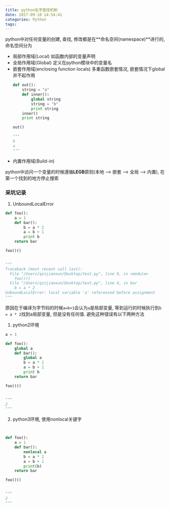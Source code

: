 ```yaml
---
title: python名字查找机制
date: 2017-09-10 14:54:41
categories: Python
tags:
---
```


python中对任何变量的创建, 查找, 修改都是在**命名空间(namespace)**进行的, 命名空间分为
- 局部作用域(Local)
  如函数内部的变量声明
- 全局作用域(Global)
  定义在python模块中的变量名
- 嵌套作用域(enclosing function locals)
  多重函数嵌套情况, 嵌套情况下global并不起作用
    ```python
    def out():
    	string = "a"
    	def inner():
    		global string
    		string = "b"
    		print string
    	inner()
    	print string

    out()
    
    """
    b
    a
    """
    ```
- 内置作用域(Build-in)


python中访问一个变量的时候遵循**LEGB**原则(本地 --> 嵌套 --> 全局 --> 内置), 在第一个找到的地方停止搜索


### 采坑记录
1. UnboundLocalError
```python
def foo():
	a = 1
	def bar():
		b = a * 2
		a = b + 1
		print b
	return bar

foo()()


"""
Traceback (most recent call last):
  File "/Users/qinjianxun/Desktop/test.py", line 9, in <module>
    foo()()
  File "/Users/qinjianxun/Desktop/test.py", line 4, in bar
    b = a * 2
UnboundLocalError: local variable 'a' referenced before assignment
"""
```
原因在于编译为字节码的时候`a=b+1`会认为`a`是局部变量, 等到运行的时候执行到`b = a * 2`找到a局部变量, 但是没有任何值. 避免这种错误有以下两种方法

1. python2环境
```python
a = 1

def foo():
	global a
	def bar():
		global a
		b = a * 2
		a = b + 1
		print b
	return bar

foo()()


"""
2
"""
```
2. python3环境, 使用nonlocal关键字
```python


def foo():
	a = 1
	def bar():
		nonlocal a
		b = a * 2
		a = b + 1
		print(b)
	return bar

foo()()


"""
2
"""
```


